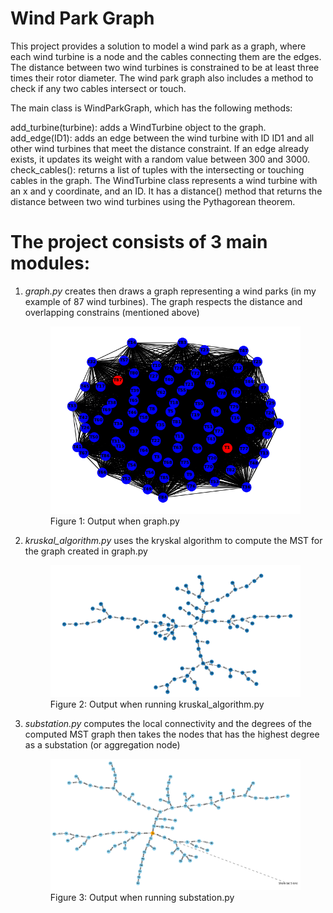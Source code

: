 # Wind Park Graph
This project provides a solution to model a wind park as a graph, where each wind turbine is a node and the cables connecting them are the edges. The distance between two wind turbines is constrained to be at least three times their rotor diameter. The wind park graph also includes a method to check if any two cables intersect or touch.

The main class is WindParkGraph, which has the following methods:

add_turbine(turbine): adds a WindTurbine object to the graph.
add_edge(ID1): adds an edge between the wind turbine with ID ID1 and all other wind turbines that meet the distance constraint. If an edge already exists, it updates its weight with a random value between 300 and 3000.
check_cables(): returns a list of tuples with the intersecting or touching cables in the graph.
The WindTurbine class represents a wind turbine with an x and y coordinate, and an ID. It has a distance() method that returns the distance between two wind turbines using the Pythagorean theorem.


# The project consists of 3 main modules:
1. *graph.py* creates then draws a graph representing a wind parks (in my example of 87 wind turbines). The graph respects the distance and overlapping constrains (mentioned above)
    <figure>
    <img src="./Figures/wp_graph.png" alt="Alt text">
    <figcaption>Figure 1: Output when graph.py</figcaption>
    </figure>
2. *kruskal_algorithm.py* uses the kryskal algorithm to compute the MST for the graph created in graph.py
    <figure>
    <img src="./Figures/kruskal.png" alt="Alt text">
    <figcaption>Figure 2: Output when running kruskal_algorithm.py</figcaption>
    </figure>
3. *substation.py* computes the local connectivity and the degrees of the computed MST graph then takes the nodes that has the highest degree as a substation (or aggregation node)
    <figure>
    <img src="./Figures/substation.png" alt="Alt text">
    <figcaption>Figure 3: Output when running substation.py</figcaption>
    </figure>